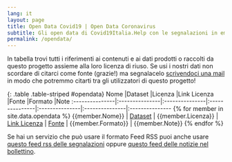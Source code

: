 ```yaml
---
lang: it
layout: page
title: Open Data Covid19 | Open Data Coronavirus 
subtitle: Gli open data di Covid19Italia.Help con le segnalazioni in emergenza coronavirus da riutilizzare
permalink: /opendata/
---
```



In tabella trovi tutti i riferimenti ai contenuti e ai dati prodotti o raccolti da questo progetto assieme alla loro licenza di riuso.
Se usi i nostri dati non scordare di citarci come fonte (grazie!) ma segnalacelo [scrivendoci una mail](mailto:covid19ita@gmail.com) in modo che potremmo citarti tra
gli utilizzatori di questo progetto!

{: .table .table-striped #opendata}
Nome            |Dataset         |Licenza         |Link Licenza    |Fonte           |Formato         |Note
:---------------|:---------------|:---------------|:---------------|:---------------|:---------------|:---------------
{% for member in site.data.opendata %} {{member.Nome}} | [Dataset]({{member.Dataset}}) | {{member.Licenza}} | [Link Licenza]({{member.Linklicenza}}) | [Fonte]({{member.Fonte}}) | {{member.Formato}} | {{member.Note}}
{% endfor %}


Se hai un servizio che può usare il formato Feed RSS puoi anche usare [questo feed rss delle segnalazioni](http://feeds.feedburner.com/covid19ita_segnalazioni) oppure [questo feed delle notizie nel bollettino](https://script.google.com/macros/s/AKfycbxTuPFn9ePZOhI7et2f8nSPjkjlhd9zqHth9sOVYRZ6Va09zmE/exec).
